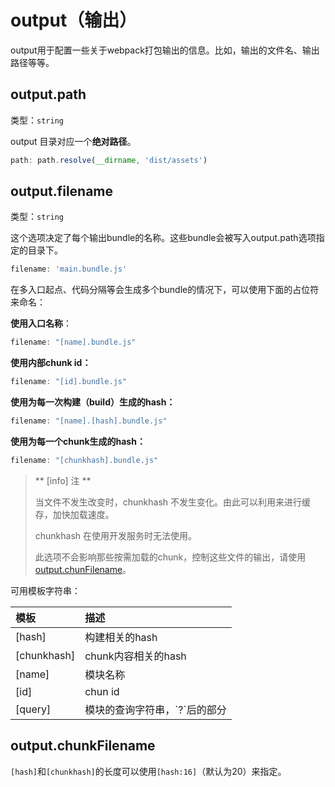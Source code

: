 # output（输出）

output用于配置一些关于webpack打包输出的信息。比如，输出的文件名、输出路径等等。

## output.path

类型：`string`

output 目录对应一个**绝对路径**。

```js
path: path.resolve(__dirname, 'dist/assets')
```

## output.filename

类型：`string`

这个选项决定了每个输出bundle的名称。这些bundle会被写入output.path选项指定的目录下。

```js
filename: 'main.bundle.js'
```

在多入口起点、代码分隔等会生成多个bundle的情况下，可以使用下面的占位符来命名：

**使用入口名称**：

```js
filename: "[name].bundle.js"
```

**使用内部chunk id：**

```js
filename: "[id].bundle.js"
```

**使用为每一次构建（build）生成的hash：**

```js
filename: "[name].[hash].bundle.js"
```

**使用为每一个chunk生成的hash：**

```js
filename: "[chunkhash].bundle.js"
```

> ** \[info\] 注 **
>
> 当文件不发生改变时，chunkhash 不发生变化。由此可以利用来进行缓存，加快加载速度。
>
> chunkhash 在使用开发服务时无法使用。
>
> 此选项不会影响那些按需加载的chunk，控制这些文件的输出，请使用[output.chunFilename](#outputchunkfilename)。

可用模板字符串：

| 模板 | 描述 |
| :--- | :--- |
| \[hash\] | 构建相关的hash |
| \[chunkhash\] | chunk内容相关的hash |
| \[name\] | 模块名称 |
| \[id\] | chun id |
| \[query\] | 模块的查询字符串，\`?\`后的部分 |

## output.chunkFilename

`[hash]`和`[chunkhash]`的长度可以使用`[hash:16]`（默认为20）来指定。

